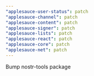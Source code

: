 ```yaml
---
"applesauce-user-status": patch
"applesauce-channel": patch
"applesauce-content": patch
"applesauce-signer": patch
"applesauce-lists": patch
"applesauce-react": patch
"applesauce-core": patch
"applesauce-net": patch
---
```


Bump nostr-tools package
